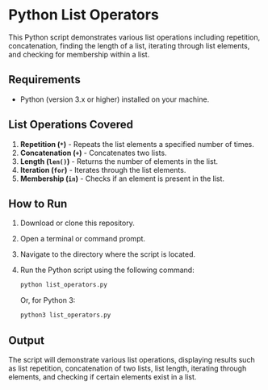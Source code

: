 # Python List Operators

This Python script demonstrates various list operations including repetition, concatenation, finding the length of a list, iterating through list elements, and checking for membership within a list.

## Requirements

- Python (version 3.x or higher) installed on your machine.

## List Operations Covered

1. **Repetition (`*`)** - Repeats the list elements a specified number of times.
2. **Concatenation (`+`)** - Concatenates two lists.
3. **Length (`len()`)** - Returns the number of elements in the list.
4. **Iteration (`for`)** - Iterates through the list elements.
5. **Membership (`in`)** - Checks if an element is present in the list.

## How to Run

1. Download or clone this repository.
2. Open a terminal or command prompt.
3. Navigate to the directory where the script is located.
4. Run the Python script using the following command:

    ```bash
    python list_operators.py
    ```

   Or, for Python 3:

    ```bash
    python3 list_operators.py
    ```

## Output

The script will demonstrate various list operations, displaying results such as list repetition, concatenation of two lists, list length, iterating through elements, and checking if certain elements exist in a list.
